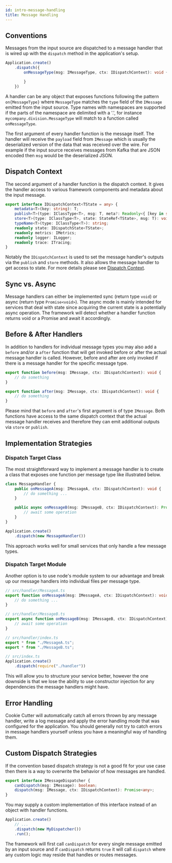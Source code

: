 ```yaml
---
id: intro-message-handling
title: Message Handling
---
```


## Conventions

Messages from the input source are dispatched to a message handler that is wired up with the `dispatch` method in the application's setup.

```typescript
Application.create()
    .dispatch({
        onMessageType(msg: IMessageType, ctx: IDispatchContext): void {

        }
    })
```

A handler can be any object that exposes functions following the pattern `on{MessageType}` where `MessageType` matches the `type` field of the `IMessage` emitted from the input source. Type names with namespaces are supported if the parts of the namespace are delimited with a '.', for instance `mycompany.division.MessageType` will match to a function called `onMessageType`.

The first argument of every handler function is the message itself. The handler will receive the `payload` field from `IMessage` which is usually the deserialized version of the data that was received over the wire. For example if the input source receives messages from Kafka that are JSON encoded then `msg` would be the deserialized JSON.

## Dispatch Context

The second argument of a handler function is the dispatch context. It gives the handler access to various framework components and metadata about the input message.

```typescript
export interface IDispatchContext<TState = any> {
    metadata<T>(key: string): T;
    publish<T>(type: IClassType<T>, msg: T, meta?: Readonly<{ [key in string]: any }>): void;
    store<T>(type: IClassType<T>, state: StateRef<TState>, msg: T): void;
    typeName<T>(type: IClassType<T>): string;
    readonly state: IDispatchState<TState>;
    readonly metrics: IMetrics;
    readonly logger: ILogger;
    readonly trace: ITracing;
}
```

Notably the `IDispatchContext` is used to set the message handler's outputs via the `publish` and `store` methods. It also allows the message handler to get access to state. For more details please see [Dispatch Context](Comp_DispatchContext.md).

## Sync vs. Async

Message handlers can either be implemented sync (return type `void`) or async (return type `Promise<void>`). The async mode is mainly intended for services that deal with state since acquiring the current state is a potentially async operation. The framework will detect whether a handler function returns void or a Promise and await it accordingly.

## Before & After Handlers

In addition to handlers for individual message types you may also add a `before` and/or a `after` function that will get invoked before or after the actual message handler is called. However, before and after are only invoked if there is a message handler for the specific message type.

```typescript
export function before(msg: IMessage, ctx: IDispatchContext): void {
    // do something
}

export function after(msg: IMessage, ctx: IDispatchContext): void {
    // do something
}
```

Please mind that `before` and `after`'s first argument is of type `IMessage`. Both functions have access to the same dispatch context that the actual message handler receives and therefore they can emit additional outputs via `store` or `publish`.

## Implementation Strategies

### Dispatch Target Class

The most straightforward way to implement a message handler is to create a class that exposes one function per message type like illustrated below.

```typescript
class MessageHandler {
    public onMessageA(msg: IMessageA, ctx: IDispatchContext): void {
        // do something ...
    }

    public async onMessageB(msg: IMessageB, ctx: IDispatchContext): Promise<void> {
        // await some operation
    }
}

Application.create()
    .dispatch(new MessageHandler())
```

This approach works well for small services that only handle a few message types.

### Dispatch Target Module

Another option is to use node's module system to our advantage and break up our message handlers into individual files per message type.

```typescript
// src/handler/MessageA.ts
export function onMessageA(msg: IMessageA, ctx: IDispatchContext): void {
    // do something ...
}

// src/handler/MessageB.ts
export async function onMessageB(msg: IMessageB, ctx: IDispatchContext): Promise<void> {
    // await some operation
}

// src/handler/index.ts
export * from "./MessageA.ts";
export * from "./MessageB.ts";

// src/index.ts
Application.create()
    .dispatch(require("./handler"))
```

This will allow you to structure your service better, however the one downside is that we lose the ability to use constructor injection for any dependencies the message handlers might have.

## Error Handling

Cookie Cutter will automatically catch all errors thrown by any message handler, write a log message and apply the error handling mode that was configured for the application. You should generally not try to catch errors in message handlers yourself unless you have a meaningful way of handling them.

## Custom Dispatch Strategies

If the convention based dispatch strategy is not a good fit for your use case then there is a way to overwrite the behavior of how messages are handled.

```typescript
export interface IMessageDispatcher {
    canDispatch(msg: IMessage): boolean;
    dispatch(msg: IMessage, ctx: IDispatchContext): Promise<any>;
}
```

You may supply a custom implementation of this interface instead of an object with handler functions.

```typescript
Application.create()
    // ...
    .dispatch(new MyDispatcher())
    .run();
```

The framework will first call `canDispatch` for every single message emitted by an input source and if `canDispatch` returns `true` it will call `dispatch` where any custom logic may reside that handles or routes messages.